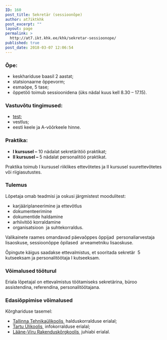 ```yaml
---
ID: 160
post_title: Sekretär (sessioonõpe)
author: at7iktkhk
post_excerpt: ""
layout: page
permalink: >
  http://at7.ikt.khk.ee/khk/sekretar-sessioonope/
published: true
post_date: 2018-03-07 12:06:54
---
```

<h3>Õpe:</h3>
<ul>
 	<li>keskhariduse baasil 2 aastat;</li>
 	<li>statsionaarne õppevorm;</li>
 	<li>esmaõpe, 5 tase;</li>
 	<li>õppetöö toimub sessioonidena (üks nädal kuus kell 8.30 – 17.15).</li>
</ul>
<h3>Vastuvõtu tingimused:</h3>
<ul>
 	<li><a title="Testid ja vestlused" href="http://khk.ee/vastuvott/testid" target="_blank" rel="noopener">test</a>;</li>
 	<li>vestlus;</li>
 	<li>eesti keele ja A-võõrkeele hinne.</li>
</ul>
<h3>Praktika:</h3>
<ul>
 	<li><strong>I kursusel –</strong> 10 nädalat sekretäritöö praktikat;</li>
 	<li><strong>II kursusel –</strong> 5 nädalat personalitöö praktikat.</li>
</ul>
Praktika toimub I kursusel riiklikes ettevõtetes ja II kursusel suurettevõtetes või riigiasutustes.
<h3>Tulemus</h3>
Lõpetaja omab teadmisi ja oskusi järgmistest moodulitest:
<div>
<ul>
 	<li>karjääriplaneerimine ja ettevõtlus</li>
 	<li>dokumenteerimine</li>
 	<li>dokumentide haldamine</li>
 	<li>arhiivitöö korraldamine</li>
 	<li>organisatsioon  ja suhtekorraldus.</li>
</ul>
</div>
Valikainete raames omandavad päevaõppes õppijad  personaliarvestaja lisaoskuse, sessioonõppe õpilased  arveametniku lisaoskuse.

Õpingute käigus saadakse ettevalmistus, et sooritada sekretär  5 kutseeksam ja personalitöötaja I kutseeksam.
<h3>Võimalused tööturul</h3>
Eriala lõpetajal on ettevalmistus töötamiseks sekretärina, büroo assistendina, referendina, personalitöötajana.
<h3>Edasiõppimise võimalused</h3>
Kõrghariduse tasemel:
<ul>
 	<li><a class="external" href="http://www.ttu.ee/" target="_blank" rel="external noopener">Tallinna Tehnikaülikoolis <img src="http://khk.ee/wp/wp-content/themes/khk/images/external.png" alt="" /></a> halduskorralduse erialal;</li>
 	<li><a class="external" href="http://www.ut.ee/" target="_blank" rel="external noopener">Tartu Ülikoolis <img src="http://khk.ee/wp/wp-content/themes/khk/images/external.png" alt="" /></a> infokorralduse erialal;</li>
 	<li><a class="external" href="http://www.lvrkk.ee/index.php/et/" target="_blank" rel="external noopener">Lääne-Viru Rakenduskõrgkoolis <img src="http://khk.ee/wp/wp-content/themes/khk/images/external.png" alt="" /></a> juhiabi erialal.</li>
</ul>